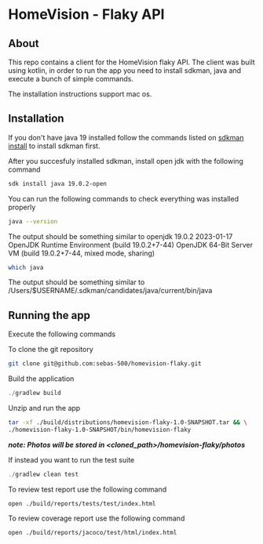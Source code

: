 # HomeVision - Flaky API


## About

This repo contains a client for the HomeVision flaky API. The client was built using kotlin, in order to run the app you need to install sdkman, java and execute a bunch of simple commands.

The installation instructions support mac os.

## Installation

If you don't have java 19 installed follow the commands listed on [sdkman install](https://sdkman.io/install) to install sdkman first.

After you succesfuly installed sdkman, install open jdk with the following command

```bash
sdk install java 19.0.2-open
```

You can run the following commands to check everything was installed properly

```bash
java --version
```

The output should be something similar to
openjdk 19.0.2 2023-01-17
OpenJDK Runtime Environment (build 19.0.2+7-44)
OpenJDK 64-Bit Server VM (build 19.0.2+7-44, mixed mode, sharing)

```bash
which java
```
The output should be something similar to
/Users/$USERNAME/.sdkman/candidates/java/current/bin/java

## Running the app

Execute the following commands

To clone the git repository

```bash
git clone git@github.com:sebas-500/homevision-flaky.git
```

Build the application

```java
./gradlew build
```

Unzip and run the app

```bash
tar -xf ./build/distributions/homevision-flaky-1.0-SNAPSHOT.tar && \
./homevision-flaky-1.0-SNAPSHOT/bin/homevision-flaky
```

**_note: Photos will be stored in <cloned_path>/homevision-flaky/photos_**

If instead you want to run the test suite
```java
./gradlew clean test
```

To review test report use the following command
```
open ./build/reports/tests/test/index.html
```

To review coverage report use the following command
```
open ./build/reports/jacoco/test/html/index.html
```
